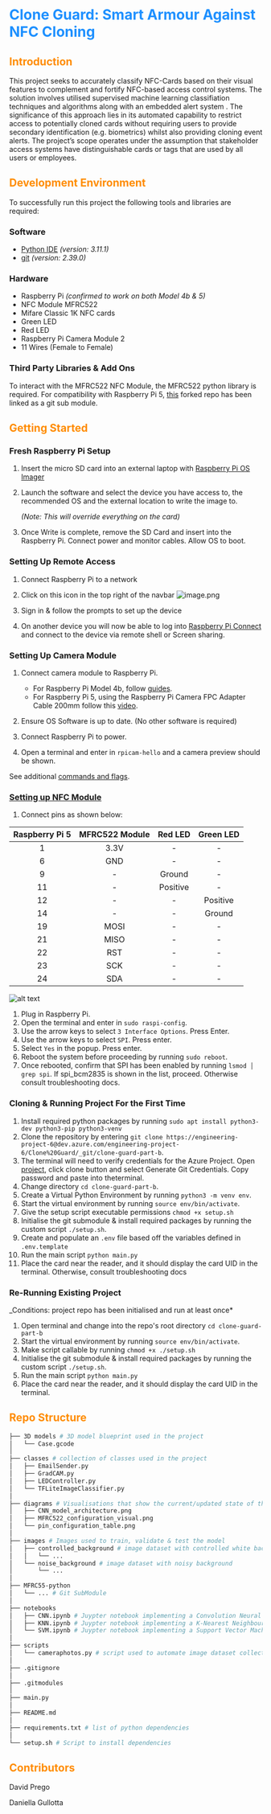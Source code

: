 # <span style="color:#1E90FF">**Clone Guard: Smart Armour Against NFC Cloning**</span>

## <span style="color:#FF8C00">Introduction<span>

This project seeks to accurately classify NFC-Cards based on their visual features to complement and fortify NFC-based access control systems. The solution involves utilised supervised machine learning classifiation techniques and algorithms along with an embedded alert system . The significance of this approach lies in its automated capability to restrict access to potentially cloned cards without requiring users to provide secondary identification (e.g.  biometrics) whilst also providing cloning event alerts. The project’s scope operates under the assumption that stakeholder access systems have distinguishable cards or tags that are used by all users or employees.

## <span style="color:#FF8C00">Development Environment<span>

To successfully run this project the following tools and libraries are required:

### Software

- [Python IDE]() *(version: 3.11.1)*
- [git](https://github.com/git-guides/install-git) *(version: 2.39.0)*

### Hardware

- Raspberry Pi *(confirmed to work on both Model 4b & 5)*
- NFC Module MFRC522
- Mifare Classic 1K NFC cards
- Green LED
- Red LED
- Raspberry Pi Camera Module 2
- 11 Wires (Female to Female)

### Third Party Libraries & Add Ons

To interact with the MFRC522 NFC Module, the MFRC522 python library is required. For compatibility with Raspberry Pi 5, [this](https://github.com/danjperron/MFRC522-python) forked repo has been linked as a git sub module.

## <span style="color:#FF8C00">Getting Started<span>

### Fresh Raspberry Pi Setup

1. Insert the micro SD card into an external laptop with [Raspberry Pi OS Imager](https://www.raspberrypi.com/software/)

2. Launch the software and select the device you have access to, the recommended OS and the external location to write the image to.

    *(Note: This will override everything on the card)*

3. Once Write is complete, remove the SD Card and insert into the Raspberry Pi. Connect power and monitor cables. Allow OS to boot.

### Setting Up Remote Access

1. Connect Raspberry Pi to a network

2. Click on this icon in the top right of the navbar
![image.png](/.attachments/image-5d7e6f6e-fe0c-4b2b-b13f-2e6046c601c4.png)

3. Sign in & follow the prompts to set up the device

4. On another device you will now be able to log into [Raspberry Pi Connect](https://connect.raspberrypi.com/devices) and connect to the device via remote shell or Screen sharing.

### Setting Up Camera Module

1. Connect camera module to Raspberry Pi.
   - For Raspberry Pi Model 4b, follow [guides](https://www.raspberrypi.com/documentation/accessories/camera.html#install-a-raspberry-pi-camera).
   - For Raspberry Pi 5, using the Raspberry Pi Camera FPC Adapter Cable 200mm follow this [video](https://www.youtube.com/watch?v=LPC4ftpdc-4&t=465s).

2. Ensure OS Software is up to date. (No other software is required)

3. Connect Raspberry Pi to power.

4. Open a terminal and enter in `rpicam-hello` and a camera preview should be shown.

See additional [commands and flags](https://www.raspberrypi.com/documentation/computers/camera_software.html#rpicam-apps).

### [Setting up NFC Module](https://pimylifeup.com/raspberry-pi-rfid-rc522/)

1. Connect pins as shown below:

| Raspberry Pi 5 | MFRC522 Module | Red LED  | Green LED |
|:--------------:|:--------------:|:--------:|:---------:|
|       1        |      3.3V      |    -     |     -     |
|       6        |      GND       |    -     |     -     |
|       9        |        -       |  Ground  |     -     |
|      11        |        -       | Positive |     -     |
|      12        |        -       |    -     |  Positive |
|      14        |        -       |    -     |  Ground   |
|      19        |      MOSI      |    -     |     -     |
|      21        |      MISO      |    -     |     -     |
|      22        |      RST       |    -     |     -     |
|      23        |      SCK       |    -     |     -     |
|      24        |      SDA       |    -     |     -     |

![alt text](/diagrams/MFRC522_configuration_visual.png)

1. Plug in Raspberry Pi.
2. Open the terminal and enter in `sudo raspi-config`.
3. Use the arrow keys to select `3 Interface Options`. Press Enter.
4. Use the arrow keys to select `SPI`. Press enter.
5. Select `Yes` in the popup. Press enter.
6. Reboot the system before proceeding by running `sudo reboot`.
7. Once rebooted, confirm that SPI has been enabled by running `lsmod │ grep spi`. If spi_bcm2835 is shown in the list, proceed. Otherwise consult troubleshooting docs.

### Cloning & Running Project For the First Time

1. Install required python packages by running `sudo apt install python3-dev python3-pip python3-venv`
2. Clone the repository by entering `git clone https://engineering-project-6@dev.azure.com/engineering-project-6/Clone%20Guard/_git/clone-guard-part-b`.
3. The terminal will need to verify credentials for the Azure Project. Open [project](https://dev.azure.com/engineering-project-6/Clone%20Guard/_git/clone-guard-part-b), click clone button and select Generate Git Credentials. Copy password and paste into theterminal.
4. Change directory `cd clone-guard-part-b`.
5. Create a Virtual Python Environment by running `python3 -m venv env`.
6. Start the virtual environment by running `source env/bin/activate`.
7. Give the setup script executable permissions `chmod +x setup.sh`
8. Initialise the git submodule & install required packages by running the custom script `./setup.sh`.
9. Create and populate an `.env` file based off the variables defined in `.env.template`
10. Run the main script `python main.py`
11. Place the card near the reader, and it should display the card UID in the terminal. Otherwise, consult troubleshooting docs

### Re-Running Existing Project

_Conditions: project repo has been initialised and run at least once*

1. Open terminal and change into the repo's root directory `cd clone-guard-part-b`
2. Start the virtual environment by running `source env/bin/activate`.
3. Make script callable by running `chmod +x ./setup.sh`
4. Initialise the git submodule & install required packages by running the custom script `./setup.sh`.
5. Run the main script `python main.py`
6. Place the card near the reader, and it should display the card UID in the terminal.

## <span style="color:#FF8C00">Repo Structure<span>

```bash
├── 3D models # 3D model blueprint used in the project
│   └── Case.gcode
│
├── classes # collection of classes used in the project
│   ├── EmailSender.py
│   ├── GradCAM.py
│   ├── LEDController.py
│   └── TFLiteImageClassifier.py
│
├── diagrams # Visualisations that show the current/updated state of the project
│   ├── CNN_model_architecture.png
│   ├── MFRC522_configuration_visual.png
│   └── pin_configuration_table.png
│
├── images # Images used to train, validate & test the model
│   ├── controlled_background # image dataset with controlled white background
│   │   └── ...
│   └── noise_background # image dataset with noisy background
│       └── ... 
│
├── MFRC55-python
│   └── ... # Git SubModule
│
├── notebooks
│   ├── CNN.ipynb # Juypter notebook implementing a Convolution Neural Network (CNN) used in the project
│   ├── KNN.ipynb # Juypter notebook implementing a K-Nearest Neighbour (KNN) used in the project
│   └── SVM.ipynb # Juypter notebook implementing a Support Vector Machine (SVM) used in the project
│
├── scripts
│   └── cameraphotos.py # script used to automate image dataset collection
│
├── .gitignore
│
├── .gitmodules
│
├── main.py
│
├── README.md
│
├── requirements.txt # list of python dependencies
│
└── setup.sh # Script to install dependencies
```

## <span style="color:#FF8C00">Contributors<span>

David Prego

Daniella Gullotta
